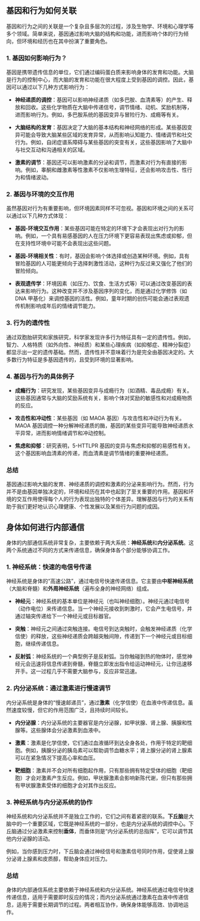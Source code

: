 ## 基因和行为如何关联

基因和行为之间的关联是一个复杂且多层次的过程，涉及生物学、环境和心理学等多个领域。简单来说，基因通过影响大脑的结构和功能，进而影响个体的行为倾向，但环境和经历也在其中扮演了重要角色。

### 1. 基因如何影响行为？

基因是携带遗传信息的单位，它们通过编码蛋白质来影响身体的发育和功能。大脑是行为的控制中心，而大脑的发育和功能在很大程度上受到基因的调控。因此，基因可以通过以下几种方式影响行为：

- **神经递质的调控**：基因可以影响神经递质（如多巴胺、血清素等）的产生、释放和回收。这些化学物质在大脑中传递信号，调节情绪、动机、奖励机制等，进而影响行为。例如，多巴胺系统的基因变异与冒险行为、成瘾等有关。

- **大脑结构的发育**：基因决定了大脑的基本结构和神经网络的形成。某些基因变异可能会导致大脑某些区域的发育异常，从而影响认知能力、情绪调节和社交行为。例如，自闭症谱系障碍与某些基因的突变有关，这些基因影响了大脑中与社交互动和沟通相关的区域。

- **激素的调节**：基因还可以影响激素的分泌和调节，而激素对行为有直接的影响。例如，睾酮和雌激素等性激素不仅影响生理特征，还会影响攻击性、性行为和情绪波动。

### 2. 基因与环境的交互作用

虽然基因对行为有重要影响，但环境因素同样不可忽视。基因和环境之间的关系可以通过以下几种方式体现：

- **基因-环境交互作用**：某些基因可能在特定的环境下才会表现出对行为的影响。例如，一个具有易感基因的人在压力环境下更容易表现出焦虑或抑郁，但在支持性环境中可能不会表现出这些问题。

- **基因-环境相关性**：有时，基因会影响个体选择或创造某种环境。例如，具有冒险基因的人可能更倾向于选择刺激性活动，这种行为反过来又强化了他们的冒险倾向。

- **表观遗传学**：环境因素（如压力、饮食、生活方式等）可以通过改变基因的表达来影响行为。这种改变并不涉及基因序列的变化，而是通过化学修饰（如 DNA 甲基化）来调控基因的活性。例如，童年时期的创伤可能会通过表观遗传机制影响成年后的情绪调节能力。

### 3. 行为的遗传性

通过双胞胎研究和家族研究，科学家发现许多行为特征具有一定的遗传性。例如，智力、人格特质（如外向性、神经质）和某些心理疾病（如抑郁症、精神分裂症）都显示出一定的遗传基础。然而，遗传性并不意味着行为是完全由基因决定的。大多数行为特征是多基因遗传的，且受到环境的显著影响。

### 4. 基因与行为的具体例子

- **成瘾行为**：研究发现，某些基因变异与成瘾行为（如酒精、毒品成瘾）有关。这些基因通常与大脑的奖励系统有关，影响个体对奖励的敏感性和对成瘾物质的反应。

- **攻击性和冲动性**：某些基因（如 MAOA 基因）与攻击性和冲动行为有关。MAOA 基因调控一种分解神经递质的酶，基因的某些变异可能导致神经递质水平异常，进而影响情绪调节和冲动控制。

- **焦虑和抑郁**：研究表明，5-HTTLPR 基因的变异与焦虑和抑郁的易感性有关。这个基因影响血清素的传递，而血清素是调节情绪的重要神经递质。

### 总结

基因通过影响大脑的发育、神经递质的调控和激素的分泌来影响行为。然而，行为并不是由基因单独决定的，环境和经历在其中也起到了至关重要的作用。基因和环境的交互作用使得每个人的行为表现出独特的个体差异。理解基因与行为的关系有助于我们更好地认识心理健康、个性发展以及某些行为问题的成因。

## 身体如何进行内部通信

身体的内部通信系统非常复杂，主要依赖于两大系统：**神经系统**和**内分泌系统**。这两个系统通过不同的方式来传递信息，确保身体各个部分能够协调工作。

### 1. 神经系统：快速的电信号传递

神经系统是身体的“高速公路”，通过电信号快速传递信息。它主要由**中枢神经系统**（大脑和脊髓）和**外周神经系统**（遍布全身的神经网络）组成。

- **神经元**：神经系统的基本单位是神经元（也叫神经细胞）。神经元通过电信号（动作电位）来传递信息。当一个神经元接收到刺激时，它会产生电信号，并通过轴突传递给下一个神经元或目标器官。
- **突触**：神经元之间通过突触连接。电信号到达突触时，会触发神经递质（化学信使）的释放，这些神经递质会跨越突触间隙，传递到下一个神经元或目标细胞，继续传递信息。

- **反射弧**：神经系统的一个典型例子是反射弧。当你触碰到热的物体时，感觉神经元会迅速将信息传递到脊髓，脊髓立即发出指令给运动神经元，让你迅速移开手。这一过程几乎不需要大脑参与，反应非常迅速。

### 2. 内分泌系统：通过激素进行慢速调节

内分泌系统是身体的“慢速邮递员”，通过**激素**（化学信使）在血液中传递信息。虽然速度较慢，但它的作用范围广泛，且持续时间较长。

- **内分泌腺**：内分泌系统的主要器官是内分泌腺，如甲状腺、肾上腺、胰腺和性腺等。这些腺体会分泌激素到血液中。

- **激素**：激素是化学信使，它们通过血液循环到达全身各处，作用于特定的靶细胞。例如，胰腺分泌的胰岛素可以帮助调节血糖水平；肾上腺分泌的肾上腺素可以在紧急情况下提高心率和血压。

- **靶细胞**：激素并不会对所有细胞起作用，只有那些拥有特定受体的细胞（靶细胞）才会对激素产生反应。例如，甲状腺激素会影响新陈代谢，但只有那些拥有甲状腺激素受体的细胞才会对其作出反应。

### 3. 神经系统与内分泌系统的协作

神经系统和内分泌系统并不是独立工作的，它们之间有着紧密的联系。**下丘脑**是大脑中的一个重要区域，它既是神经系统的一部分，也是内分泌系统的调控中心。下丘脑通过分泌激素来控制**垂体**，而垂体则是“内分泌系统的总指挥”，它可以调节其他内分泌腺的活动。

例如，当你感到压力时，下丘脑会通过神经信号和激素信号同时作用，促使肾上腺分泌肾上腺素和皮质醇，帮助身体应对压力。

### 总结

身体的内部通信系统主要依赖于神经系统和内分泌系统。神经系统通过电信号快速传递信息，适用于需要即时反应的情况；而内分泌系统通过激素在血液中传递信息，适用于需要长期调节的过程。两者相互协作，确保身体能够高效、协调地运作。
